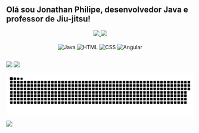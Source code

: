 ## Olá sou Jonathan Philipe, desenvolvedor Java e professor de Jiu-jitsu!

<div align="center">
	<a href="https://github.com/sicrano3000">
		<img height="150em" src="https://github-readme-stats.vercel.app/api?username=sicrano3000&show_icons=true&theme=dracula&include_all_commits=true&count_private=true"/>
		<img height="150em" src="https://github-readme-stats.vercel.app/api/top-langs/?username=sicrano3000&layout=compact&langs_count=7&theme=dracula"/>
	</a>
</div>
<div style="text-align: center">
	<br />
	<img align="center" alt="Java" height="30" width="40"  src="https://cdn.jsdelivr.net/gh/devicons/devicon/icons/java/java-original.svg" />
	<img align="center" alt="HTML" height="30" width="40" src="https://cdn.jsdelivr.net/gh/devicons/devicon/icons/html5/html5-original.svg" />
	<img align="center" alt="CSS" height="30" width="40" src="https://cdn.jsdelivr.net/gh/devicons/devicon/icons/css3/css3-original.svg" />
	<img align="center" alt="Angular" height="30" width="40" src="https://cdn.jsdelivr.net/gh/devicons/devicon/icons/angularjs/angularjs-original.svg" />
</div>

##

<div>
	<a href="https://www.instagram.com/philipe.jonathan/" target="_blank"><img src="https://img.shields.io/badge/Instagram-E4405F?style=for-the-badge&logo=instagram&logoColor=white"></a>
	<a href="https://www.linkedin.com/in/jonathan-philipe-07043849/" target="_blank"><img src="https://img.shields.io/badge/LinkedIn-0077B5?style=for-the-badge&logo=linkedin&logoColor=white"></a>	
</div>

![Snake animation](https://github.com/sicrano3000/sicrano3000/blob/output/github-contribution-grid-snake.svg)

<div>
	<a href="http://www.jonathanphilipe.com.br" target="_blank"><img src="https://img.shields.io/website-up-down-green-red/http/monip.org.svg"></a>	
</div>
